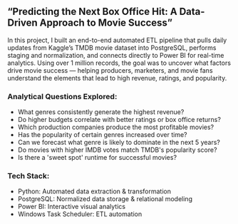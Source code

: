  ## “Predicting the Next Box Office Hit: A Data-Driven Approach to Movie Success”  
 In this project, I built an end-to-end automated ETL pipeline that pulls daily updates from Kaggle’s TMDB movie dataset into PostgreSQL, performs staging and normalization, and connects directly to Power BI for real-time analytics.
 Using over 1 million records, the goal was to uncover what factors drive movie success — helping producers, marketers, and movie fans understand the elements that lead to high revenue, ratings, and popularity.

### Analytical Questions Explored:
- What genres consistently generate the highest revenue?
- Do higher budgets correlate with better ratings or box office returns?
- Which production companies produce the most profitable movies?
- Has the popularity of certain genres increased over time?
- Can we forecast what genre is likely to dominate in the next 5 years?
- Do movies with higher IMDB votes match TMDB's popularity score?
- Is there a 'sweet spot' runtime for successful movies?

### Tech Stack:
- Python: Automated data extraction & transformation
- PostgreSQL: Normalized data storage & relational modeling
- Power BI: Interactive visual analytics
- Windows Task Scheduler: ETL automation
